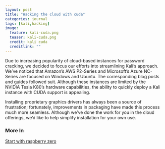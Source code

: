 ```yaml
---
layout: post
title: "Hacking the cloud with cuda"
categories: journal
tags: [kali,hacking]
image:
  feature: kali-cuda.png
  teaser: kali-cuda.png
  credit: kali cuda
  creditlink: ""
---
```


Due to increasing popularity of cloud-based instances for password cracking, we decided to focus our efforts into streamlining Kali’s approach. We’ve noticed that Amazon’s AWS P2-Series and Microsoft’s Azure NC-Series are focused on Windows and Ubuntu. The corresponding blog posts and guides followed suit. Although these instances are limited by the NVIDIA Tesla K80’s hardware capabilities, the ability to quickly deploy a Kali instance with CUDA support is appealing.

Installing proprietary graphics drivers has always been a source of frustration; fortunately, improvements in packaging have made this process much more seamless. Although we’ve done the work for you in the cloud offerings, we’d like to help simplify installation for your own use.


### More In

[Start with raspberry zero](https://www.kali.org/news/cloud-cracking-with-cuda-gpu/)





